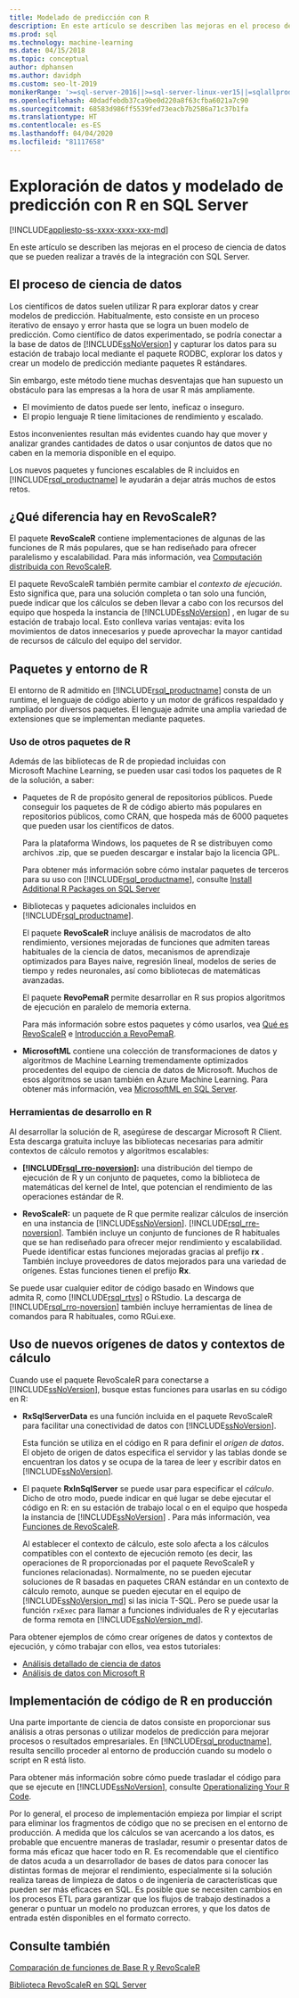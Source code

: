 ```yaml
---
title: Modelado de predicción con R
description: En este artículo se describen las mejoras en el proceso de ciencia de datos que se pueden realizar a través de la integración con SQL Server.
ms.prod: sql
ms.technology: machine-learning
ms.date: 04/15/2018
ms.topic: conceptual
author: dphansen
ms.author: davidph
ms.custom: seo-lt-2019
monikerRange: '>=sql-server-2016||>=sql-server-linux-ver15||=sqlallproducts-allversions'
ms.openlocfilehash: 40dadfebdb37ca9be0d220a8f63cfba6021a7c90
ms.sourcegitcommit: 68583d986ff5539fed73eacb7b2586a71c37b1fa
ms.translationtype: HT
ms.contentlocale: es-ES
ms.lasthandoff: 04/04/2020
ms.locfileid: "81117658"
---
```

# <a name="data-exploration-and-predictive-modeling-with-r-in-sql-server"></a>Exploración de datos y modelado de predicción con R en SQL Server
[!INCLUDE[appliesto-ss-xxxx-xxxx-xxx-md](../../includes/appliesto-ss-xxxx-xxxx-xxx-md.md)]

En este artículo se describen las mejoras en el proceso de ciencia de datos que se pueden realizar a través de la integración con SQL Server.

## <a name="the-data-science-process"></a>El proceso de ciencia de datos

Los científicos de datos suelen utilizar R para explorar datos y crear modelos de predicción. Habitualmente, esto consiste en un proceso iterativo de ensayo y error hasta que se logra un buen modelo de predicción. Como científico de datos experimentado, se podría conectar a la base de datos de [!INCLUDE[ssNoVersion](../../includes/ssnoversion-md.md)] y capturar los datos para su estación de trabajo local mediante el paquete RODBC, explorar los datos y crear un modelo de predicción mediante paquetes R estándares.

Sin embargo, este método tiene muchas desventajas que han supuesto un obstáculo para las empresas a la hora de usar R más ampliamente. 

+ El movimiento de datos puede ser lento, ineficaz o inseguro.
+ El propio lenguaje R tiene limitaciones de rendimiento y escalado.

Estos inconvenientes resultan más evidentes cuando hay que mover y analizar grandes cantidades de datos o usar conjuntos de datos que no caben en la memoria disponible en el equipo.

Los nuevos paquetes y funciones escalables de R incluidos en [!INCLUDE[rsql_productname](../../includes/rsql-productname-md.md)] le ayudarán a dejar atrás muchos de estos retos. 

## <a name="whats-different-about-revoscaler"></a>¿Qué diferencia hay en RevoScaleR?

El paquete **RevoScaleR** contiene implementaciones de algunas de las funciones de R más populares, que se han rediseñado para ofrecer paralelismo y escalabilidad. Para más información, vea [Computación distribuida con RevoScaleR](https://docs.microsoft.com/machine-learning-server/r/how-to-revoscaler-distributed-computing).

El paquete RevoScaleR también permite cambiar el *contexto de ejecución*. Esto significa que, para una solución completa o tan solo una función, puede indicar que los cálculos se deben llevar a cabo con los recursos del equipo que hospeda la instancia de [!INCLUDE[ssNoVersion](../../includes/ssnoversion-md.md)] , en lugar de su estación de trabajo local. Esto conlleva varias ventajas: evita los movimientos de datos innecesarios y puede aprovechar la mayor cantidad de recursos de cálculo del equipo del servidor.

## <a name="r-environment-and-packages"></a>Paquetes y entorno de R

El entorno de R admitido en [!INCLUDE[rsql_productname](../../includes/rsql-productname-md.md)] consta de un runtime, el lenguaje de código abierto y un motor de gráficos respaldado y ampliado por diversos paquetes. El lenguaje admite una amplia variedad de extensiones que se implementan mediante paquetes.  

### <a name="using-other-r-packages"></a>Uso de otros paquetes de R

Además de las bibliotecas de R de propiedad incluidas con Microsoft Machine Learning, se pueden usar casi todos los paquetes de R de la solución, a saber:

+ Paquetes de R de propósito general de repositorios públicos. Puede conseguir los paquetes de R de código abierto más populares en repositorios públicos, como CRAN, que hospeda más de 6000 paquetes que pueden usar los científicos de datos.
  
  Para la plataforma Windows, los paquetes de R se distribuyen como archivos .zip, que se pueden descargar e instalar bajo la licencia GPL.  
  
  Para obtener más información sobre cómo instalar paquetes de terceros para su uso con [!INCLUDE[rsql_productname](../../includes/rsql-productname-md.md)], consulte [Install Additional R Packages on SQL Server](../../machine-learning/package-management/install-additional-r-packages-on-sql-server.md)  
  
+ Bibliotecas y paquetes adicionales incluidos en [!INCLUDE[rsql_productname](../../includes/rsql-productname-md.md)].
  
     El paquete **RevoScaleR** incluye análisis de macrodatos de alto rendimiento, versiones mejoradas de funciones que admiten tareas habituales de la ciencia de datos, mecanismos de aprendizaje optimizados para Bayes naive, regresión lineal, modelos de series de tiempo y redes neuronales, así como bibliotecas de matemáticas avanzadas.  
  
     El paquete **RevoPemaR** permite desarrollar en R sus propios algoritmos de ejecución en paralelo de memoria externa.  
  
     Para más información sobre estos paquetes y cómo usarlos, vea [Qué es RevoScaleR](https://docs.microsoft.com/machine-learning-server/r/concept-what-is-revoscaler) e [Introducción a RevoPemaR](https://docs.microsoft.com/machine-learning-server/r/how-to-developer-pemar). 

+ **MicrosoftML** contiene una colección de transformaciones de datos y algoritmos de Machine Learning tremendamente optimizados procedentes del equipo de ciencia de datos de Microsoft. Muchos de esos algoritmos se usan también en Azure Machine Learning. Para obtener más información, vea [MicrosoftML en SQL Server](ref-r-microsoftml.md).

### <a name="r-development-tools"></a>Herramientas de desarrollo en R

Al desarrollar la solución de R, asegúrese de descargar Microsoft R Client. Esta descarga gratuita incluye las bibliotecas necesarias para admitir contextos de cálculo remotos y algoritmos escalables:

+ **[!INCLUDE[rsql_rro-noversion](../../includes/rsql-rro-noversion-md.md)]:** una distribución del tiempo de ejecución de R y un conjunto de paquetes, como la biblioteca de matemáticas del kernel de Intel, que potencian el rendimiento de las operaciones estándar de R.  
  
+ **RevoScaleR:** un paquete de R que permite realizar cálculos de inserción en una instancia de [!INCLUDE[ssNoVersion](../../includes/ssnoversion-md.md)]. [!INCLUDE[rsql_rre-noversion](../../includes/rsql-rre-noversion-md.md)]. También incluye un conjunto de funciones de R habituales que se han rediseñado para ofrecer mejor rendimiento y escalabilidad. Puede identificar estas funciones mejoradas gracias al prefijo **rx** . También incluye proveedores de datos mejorados para una variedad de orígenes. Estas funciones tienen el prefijo **Rx**.

Se puede usar cualquier editor de código basado en Windows que admita R, como [!INCLUDE[rsql_rtvs](../../includes/rsql-rtvs-md.md)] o RStudio. La descarga de [!INCLUDE[rsql_rro-noversion](../../includes/rsql-rro-noversion-md.md)] también incluye herramientas de línea de comandos para R habituales, como RGui.exe.

## <a name="use-new-data-sources-and-compute-contexts"></a>Uso de nuevos orígenes de datos y contextos de cálculo

Cuando use el paquete RevoScaleR para conectarse a [!INCLUDE[ssNoVersion](../../includes/ssnoversion-md.md)], busque estas funciones para usarlas en su código en R:

+ **RxSqlServerData** es una función incluida en el paquete RevoScaleR para facilitar una conectividad de datos con [!INCLUDE[ssNoVersion](../../includes/ssnoversion-md.md)].
  
     Esta función se utiliza en el código en R para definir el *origen de datos*. El objeto de origen de datos especifica el servidor y las tablas donde se encuentran los datos y se ocupa de la tarea de leer y escribir datos en [!INCLUDE[ssNoVersion](../../includes/ssnoversion-md.md)].
  
-   El paquete **RxInSqlServer** se puede usar para especificar el *cálculo*.  Dicho de otro modo, puede indicar en qué lugar se debe ejecutar el código en R: en su estación de trabajo local o en el equipo que hospeda la instancia de [!INCLUDE[ssNoVersion](../../includes/ssnoversion-md.md)] .  Para más información, vea [Funciones de RevoScaleR](https://docs.microsoft.com/machine-learning-server/r-reference/revoscaler/revoscaler).
  
     Al establecer el contexto de cálculo, este solo afecta a los cálculos compatibles con el contexto de ejecución remoto (es decir, las operaciones de R proporcionadas por el paquete RevoScaleR y funciones relacionadas). Normalmente, no se pueden ejecutar soluciones de R basadas en paquetes CRAN estándar en un contexto de cálculo remoto, aunque se pueden ejecutar en el equipo de [!INCLUDE[ssNoVersion_md](../../includes/ssnoversion-md.md)] si las inicia T-SQL. Pero se puede usar la función `rxExec` para llamar a funciones individuales de R y ejecutarlas de forma remota en [!INCLUDE[ssNoVersion_md](../../includes/ssnoversion-md.md)].

Para obtener ejemplos de cómo crear orígenes de datos y contextos de ejecución, y cómo trabajar con ellos, vea estos tutoriales:

+ [Análisis detallado de ciencia de datos](../../machine-learning/tutorials/deepdive-data-science-deep-dive-using-the-revoscaler-packages.md)  
+  [Análisis de datos con Microsoft R](https://docs.microsoft.com/machine-learning-server/r/how-to-introduction)

## <a name="deploy-r-code-to-production"></a>Implementación de código de R en producción

Una parte importante de ciencia de datos consiste en proporcionar sus análisis a otras personas o utilizar modelos de predicción para mejorar procesos o resultados empresariales. En [!INCLUDE[rsql_productname](../../includes/rsql-productname-md.md)], resulta sencillo proceder al entorno de producción cuando su modelo o script en R está listo.

Para obtener más información sobre cómo puede trasladar el código para que se ejecute en [!INCLUDE[ssNoVersion](../../includes/ssnoversion-md.md)], consulte [Operationalizing Your R Code](../../machine-learning/r/operationalizing-your-r-code.md).

Por lo general, el proceso de implementación empieza por limpiar el script para eliminar los fragmentos de código que no se precisen en el entorno de producción. A medida que los cálculos se van acercando a los datos, es probable que encuentre maneras de trasladar, resumir o presentar datos de forma más eficaz que hacer todo en R. Es recomendable que el científico de datos acuda a un desarrollador de bases de datos para conocer las distintas formas de mejorar el rendimiento, especialmente si la solución realiza tareas de limpieza de datos o de ingeniería de características que pueden ser más eficaces en SQL. Es posible que se necesiten cambios en los procesos ETL para garantizar que los flujos de trabajo destinados a generar o puntuar un modelo no produzcan errores, y que los datos de entrada estén disponibles en el formato correcto.

## <a name="see-also"></a>Consulte también

[Comparación de funciones de Base R y RevoScaleR](https://docs.microsoft.com/machine-learning-server/r-reference/revoscaler/revoscaler-compared-to-base-r)

[Biblioteca RevoScaleR en SQL Server](ref-r-revoscaler.md)
